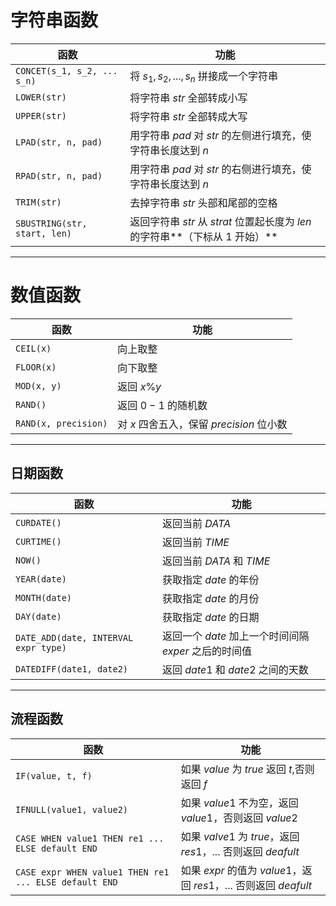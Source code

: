 # 字符串函数

| 函数                         | 功能                                                                           |
| ---------------------------- | -------------------------------------------------------------------------------|
| `CONCET(s_1, s_2, ... s_n)`  | 将 $s_1, s_2, ..., s_n$ 拼接成一个字符串                                       |
| `LOWER(str)`                 | 将字符串 $str$ 全部转成小写                                                    |
| `UPPER(str)`                 | 将字符串 $str$ 全部转成大写                                                    |
| `LPAD(str, n, pad)`          | 用字符串 $pad$ 对 $str$ 的左侧进行填充，使字符串长度达到 $n$                   |
| `RPAD(str, n, pad)`          | 用字符串 $pad$ 对 $str$ 的右侧进行填充，使字符串长度达到 $n$                   |
| `TRIM(str)`                  | 去掉字符串 $str$ 头部和尾部的空格                                              |
| `SBUSTRING(str, start, len)` | 返回字符串 $str$ 从 $strat$ 位置起长度为 $len$ 的字符串**（下标从 $1$ 开始）** |

---

# 数值函数

| 函数                 | 功能                                     |
| -------------------- | ---------------------------------------- |
| `CEIL(x)`            | 向上取整                                 |
| `FLOOR(x)`           | 向下取整                                 |
| `MOD(x, y)`          | 返回 $x \% y$                            |
| `RAND()`             | 返回 $0 - 1$ 的随机数                    |
| `RAND(x, precision)` | 对 $x$ 四舍五入，保留 $precision$ 位小数 |

---

## 日期函数

| 函数                                 | 功能                                                  |
| ------------------------------------ | ----------------------------------------------------- |
| `CURDATE()`                          | 返回当前 $DATA$                                       |
| `CURTIME()`                          | 返回当前 $TIME$                                       |
| `NOW()`                              | 返回当前 $DATA$ 和 $TIME$                             |
| `YEAR(date)`                         | 获取指定 $date$ 的年份                                |
| `MONTH(date)`                        | 获取指定 $date$ 的月份                                |
| `DAY(date)`                          | 获取指定 $date$ 的日期                                |
| `DATE_ADD(date, INTERVAL expr type)` | 返回一个 $date$ 加上一个时间间隔 $exper$ 之后的时间值 |
| `DATEDIFF(date1, date2)`             | 返回 $date1$ 和 $date2$ 之间的天数                    |

---

## 流程函数

| 函数                                                  | 功能                                                             |
| ----------------------------------------------------- | ---------------------------------------------------------------- |
| `IF(value, t, f)`                                     | 如果 $value$ 为 $true$ 返回 $t$,否则返回 $f$                     |
| `IFNULL(value1, value2)`                              | 如果 $value1$ 不为空，返回 $value1$，否则返回 $value2$           |
| `CASE WHEN value1 THEN re1 ... ELSE default END`      | 如果 $valve1$ 为 $true$，返回 $res1$，... 否则返回 $deafult$     |
| `CASE expr WHEN value1 THEN re1 ... ELSE default END` | 如果 $expr$ 的值为 $value1$，返回 $res1$，... 否则返回 $deafult$ |

